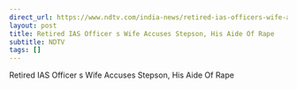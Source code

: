 ```yaml
---
direct_url: https://www.ndtv.com/india-news/retired-ias-officers-wife-accuses-stepson-his-aide-of-rape-6073665
layout: post
title: Retired IAS Officer s Wife Accuses Stepson, His Aide Of Rape
subtitle: NDTV
tags: []
---
```


Retired IAS Officer s Wife Accuses Stepson, His Aide Of Rape
